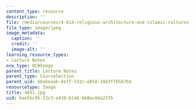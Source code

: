 ```yaml
---
content_type: resource
description: ''
file: /media/courses/4-614-religious-architecture-and-islamic-cultures-fall-2002/6ae5bc9532c3e438b146b60ec04a237b_4031.jpg
file_type: image/jpeg
image_metadata:
  caption: ''
  credit: ''
  image-alt: ''
learning_resource_types:
- Lecture Notes
ocw_type: OCWImage
parent_title: Lecture Notes
parent_type: CourseSection
parent_uid: 68abeaab-4eff-532c-e858-18d3ffb567bd
resourcetype: Image
title: 4031.jpg
uid: 6ae5bc95-32c3-e438-b146-b60ec04a237b
---
```

